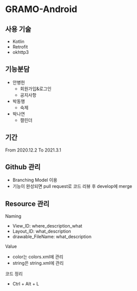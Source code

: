 # GRAMO-Android
## 사용 기술
- Kotlin
- Retrofit
- okhttp3


## 기능분담
- 안병헌
    - 회원가입&로그인
    - 공지사항
- 박동행
    - 숙제
- 박나연
    - 캘린더

## 기간  
From 2020.12.2
To 2021.3.1

## Github 관리
- Branching Model 이용
- 기능이 완성되면 pull request로 코드 리뷰 후 develop에 merge

## Resource 관리
Naming
- View_ID: where_description_what
- Layout_ID: what_description 
- drawable_FileName: what_description

Value  
- color는 colors.xml에 관리
- string은 string.xml에 관리

코드 정리
- Ctrl + Alt + L
